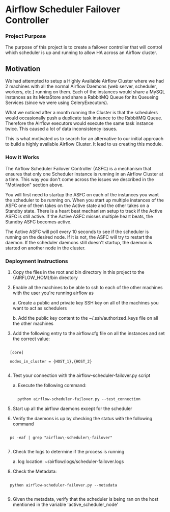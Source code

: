 # Airflow Scheduler Failover Controller

### Project Purpose

The purpose of this project is to create a failover controller that will control which scheduler is up and running to allow HA across an Airflow cluster. 


## Motivation 

We had attempted to setup a Highly Available Airflow Cluster where we had 2 machines with all the normal Airflow Daemons (web server, scheduler, workers, etc.) running on them. Each of the instances would share a MySQL instances as its MetaStore and share a RabbitMQ Queue for its Queueing Services (since we were using CeleryExecutors).
 
What we noticed after a month running the Cluster is that the schedulers would occasionally push a duplicate task instance to the RabbitMQ Queue. Therefore the Airflow executors would execute the same task instance twice. This caused a lot of data inconsistency issues.

This is what motivated us to search for an alternative to our initial approach to build a highly available Airflow Cluster. It lead to us creating this module.


### How it Works

The Airflow Scheduler Failover Controller (ASFC) is a mechanism that ensures that only one Scheduler instance is running in an Airflow Cluster at a time. This way you don't come across the issues we described in the "Motivation" section above.

You will first need to startup the ASFC on each of the instances you want the scheduler to be running on. When you start up multiple instances of the ASFC one of them takes on the Active state and the other takes on a Standby state. There is a heart beat mechanism setup to track if the Active ASFC is still active. If the Active ASFC misses multiple heart beats, the Standby ASFC becomes active.

The Active ASFC will poll every 10 seconds to see if the scheduler is running on the desired node. If it is not, the ASFC will try to restart the daemon. If the scheduler daemons still doesn't startup, the daemon is started on another node in the cluster.


### Deployment Instructions

1. Copy the files in the root and bin directory in this project to the {AIRFLOW_HOM}/bin directory

2. Enable all the machines to be able to ssh to each of the other machines with the user you're running airflow as

    a. Create a public and private key SSH key on all of the machines you want to act as schedulers
    
    b. Add the public key content to the ~/.ssh/authorized_keys file on all the other machines
     
3. Add the following entry to the airflow.cfg file on all the instances and set the correct value:
  
  ```
  
    [core]
    
    nodes_in_cluster = {HOST_1},{HOST_2}
    
  ```

4. Test your connection with the airflow-scheduler-failover.py script

    a. Execute the following command:

      ```
      
        python airflow-scheduler-failover.py --test_connection
      
      ```

5. Start up all the airflow daemons except for the scheduler

6. Verify the daemons is up by checking the status with the following command


  ```
  
    ps -eaf | grep "airflow\-scheduler\-failover"
    
  ```

7. Check the logs to determine if the process is running

    a. log location: ~/airflow/logs/scheduler-failover.logs
    
8. Check the Metadata:

  ```
  
    python airflow-scheduler-failover.py --metadata
    
  ```
  
9. Given the metadata, verify that the scheduler is being ran on the host mentioned in the variable 'active_scheduler_node'
